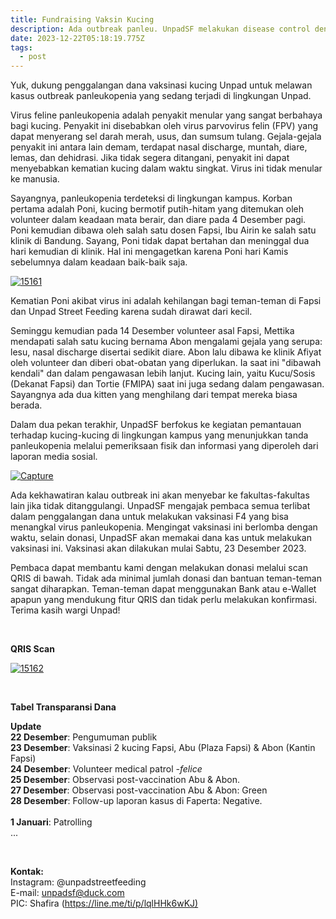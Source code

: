 ```yaml
---
title: Fundraising Vaksin Kucing
description: Ada outbreak panleu. UnpadSF melakukan disease control dengan vaksinasi
date: 2023-12-22T05:18:19.775Z
tags:
  - post
---
```

Yuk, dukung penggalangan dana vaksinasi kucing Unpad untuk melawan kasus outbreak panleukopenia yang sedang terjadi di lingkungan Unpad.

Virus feline panleukopenia adalah penyakit menular yang sangat berbahaya bagi kucing. Penyakit ini disebabkan oleh virus parvovirus felin (FPV) yang dapat menyerang sel darah merah, usus, dan sumsum tulang. Gejala-gejala penyakit ini antara lain demam, terdapat nasal discharge, muntah, diare, lemas, dan dehidrasi. Jika tidak segera ditangani, penyakit ini dapat menyebabkan kematian kucing dalam waktu singkat. Virus ini tidak menular ke manusia.

Sayangnya, panleukopenia terdeteksi di lingkungan kampus. Korban pertama adalah Poni, kucing bermotif putih-hitam yang ditemukan oleh volunteer dalam keadaan mata berair, dan diare pada 4 Desember pagi. Poni kemudian dibawa oleh salah satu dosen Fapsi, Ibu Airin ke salah satu klinik di Bandung. Sayang, Poni tidak dapat bertahan dan meninggal dua hari kemudian di klinik. Hal ini mengagetkan karena Poni hari Kamis sebelumnya dalam keadaan baik-baik saja.

<a href="https://ibb.co/x5g8C63"><img src="https://i.ibb.co/JkpFBHC/15161.jpg" alt="15161" border="0" /></a>

Kematian Poni akibat virus ini adalah kehilangan bagi teman-teman di Fapsi dan Unpad Street Feeding karena sudah dirawat dari kecil.

Seminggu kemudian pada 14 Desember volunteer asal Fapsi, Mettika mendapati salah satu kucing bernama Abon mengalami gejala yang serupa: lesu, nasal discharge disertai sedikit diare. Abon lalu dibawa ke klinik Afiyat oleh volunteer dan diberi obat-obatan yang diperlukan. Ia saat ini "dibawah kendali" dan dalam pengawasan lebih lanjut. Kucing lain, yaitu Kucu/Sosis (Dekanat Fapsi) dan Tortie (FMIPA) saat ini juga sedang dalam pengawasan. Sayangnya ada dua kitten yang menghilang dari tempat mereka biasa berada.

Dalam dua pekan terakhir, UnpadSF berfokus ke kegiatan pemantauan terhadap kucing-kucing di lingkungan kampus yang menunjukkan tanda panleukopenia melalui pemeriksaan fisik dan informasi yang diperoleh dari laporan media sosial.

<a href="https://imgbb.com/"><img src="https://i.ibb.co/pbkW8HS/Capture.jpg" alt="Capture" border="0" /></a>

Ada kekhawatiran kalau outbreak ini akan menyebar ke fakultas-fakultas lain jika tidak ditanggulangi. UnpadSF mengajak pembaca semua terlibat dalam penggalangan dana untuk melakukan vaksinasi F4 yang bisa menangkal virus panleukopenia. Mengingat vaksinasi ini berlomba dengan waktu, selain donasi, UnpadSF akan memakai dana kas untuk melakukan vaksinasi ini. Vaksinasi akan dilakukan mulai Sabtu, 23 Desember 2023.

Pembaca dapat membantu kami dengan melakukan donasi melalui scan QRIS di bawah. Tidak ada minimal jumlah donasi dan bantuan teman-teman sangat diharapkan. Teman-teman dapat menggunakan Bank atau e-Wallet apapun yang mendukung fitur QRIS dan tidak perlu melakukan konfirmasi. Terima kasih wargi Unpad!

<br>

**QRIS Scan**

<a href="https://ibb.co/LZyKgYW"><img src="https://i.ibb.co/P6ykWFn/15162.jpg" alt="15162" border="0" /></a>

<br>

**Tabel Transparansi Dana**

<script src="https://gist.github.com/unpadsfresearch/05264a68f90eb5b8846cc83fb36535dc.js"></script>

**Update**\
**22 Desember**: Pengumuman publik\
**23 Desember**: Vaksinasi 2 kucing Fapsi, Abu (Plaza Fapsi) & Abon (Kantin Fapsi)\
**24 Desember**: Volunteer medical patrol *\-felice*\
**25 Desember**: Observasi post-vaccination Abu & Abon.\
**27 Desember**: Observasi post-vaccination Abu & Abon: Green\
**28 Desember**: Follow-up laporan kasus di Faperta: Negative.\
\
**1 Januari**: Patrolling\
...

<br>

**Kontak:**\
Instagram: @unpadstreetfeeding\
E-mail: unpadsf@duck.com\
PIC: Shafira ([https://line.me/ti/p/lqlHHk6wKJ)](https://line.me/ti/p/lqlHHk6wKJ)
